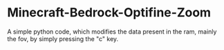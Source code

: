 # Minecraft-Bedrock-Optifine-Zoom
A simple python code, which modifies the data present in the ram, mainly the fov, by simply pressing the "c" key.
